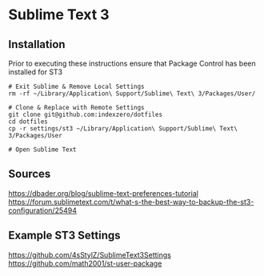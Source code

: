 # Sublime Text 3

## Installation

Prior to executing these instructions ensure that Package Control has been installed for ST3

```
# Exit Sublime & Remove Local Settings
rm -rf ~/Library/Application\ Support/Sublime\ Text\ 3/Packages/User/

# Clone & Replace with Remote Settings
git clone git@github.com:indexzero/dotfiles
cd dotfiles
cp -r settings/st3 ~/Library/Application\ Support/Sublime\ Text\ 3/Packages/User 

# Open Sublime Text
```

## Sources

https://dbader.org/blog/sublime-text-preferences-tutorial
https://forum.sublimetext.com/t/what-s-the-best-way-to-backup-the-st3-configuration/25494

## Example ST3 Settings

https://github.com/4sStylZ/SublimeText3Settings
https://github.com/math2001/st-user-package

